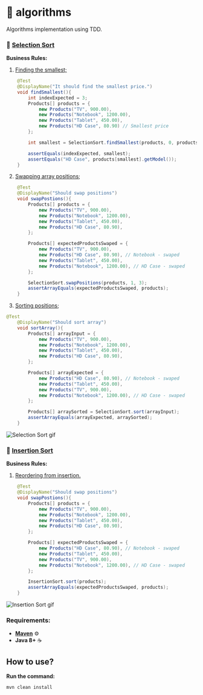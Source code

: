 # :dart: algorithms
Algorithms implementation using TDD.

### :pushpin: [Selection Sort](https://en.wikipedia.org/wiki/Selection_sort)

**Business Rules:**
1. [Finding the smallest;](https://github.com/rogeriofonseca/algorithms/blob/a97df4e21c82642aadb79a952d5bafcd6a127b79/src/test/java/br/com/rogeriofonseca/algorithms/SelectionSortTest.java#L12)
```Java
    @Test
    @DisplayName("It should find the smallest price.")
    void findSmallest(){
        int indexExpected = 3;
        Products[] products = {
            new Products("TV", 900.00),
            new Products("Notebook", 1200.00),
            new Products("Tablet", 450.00),
            new Products("HD Case", 80.90) // Smallest price
        };

        int smallest = SelectionSort.findSmallest(products, 0, products.length - 1);

        assertEquals(indexExpected, smallest);
        assertEquals("HD Case", products[smallest].getModel());
    }
```
2. [Swapping array positions](https://github.com/rogeriofonseca/algorithms/blob/a97df4e21c82642aadb79a952d5bafcd6a127b79/src/test/java/br/com/rogeriofonseca/algorithms/SelectionSortTest.java#L27);
```Java
    @Test
    @DisplayName("Should swap positions")
    void swapPostions(){
        Products[] products = {
            new Products("TV", 900.00),
            new Products("Notebook", 1200.00),
            new Products("Tablet", 450.00),
            new Products("HD Case", 80.90),
        };

        Products[] expectedProductsSwaped = {
            new Products("TV", 900.00),
            new Products("HD Case", 80.90), // Notebook - swaped
            new Products("Tablet", 450.00),
            new Products("Notebook", 1200.00), // HD Case - swaped
        };

        SelectionSort.swapPositions(products, 1, 3);
        assertArrayEquals(expectedProductsSwaped, products);
    }
```
3. [Sorting positions](https://github.com/rogeriofonseca/algorithms/blob/69aeea357bd0441ed42708c2fc78f74a83cc8de3/src/test/java/br/com/rogeriofonseca/algorithms/SelectionSortTest.java#L53);
```Java
@Test
    @DisplayName("Should sort array")
    void sortArray(){
        Products[] arrayInput = {
            new Products("TV", 900.00),
            new Products("Notebook", 1200.00),
            new Products("Tablet", 450.00),
            new Products("HD Case", 80.90),
        };

        Products[] arrayExpected = {
            new Products("HD Case", 80.90), // Notebook - swaped
            new Products("Tablet", 450.00),
            new Products("TV", 900.00),
            new Products("Notebook", 1200.00), // HD Case - swaped
        };

        Products[] arraySorted = SelectionSort.sort(arrayInput);
        assertArrayEquals(arrayExpected, arraySorted);
    }
```


![Selection Sort gif](https://upload.wikimedia.org/wikipedia/commons/9/94/Selection-Sort-Animation.gif)

### :pushpin: [Insertion Sort](https://en.wikipedia.org/wiki/Selection_sort)

**Business Rules:**
1. [Reordering from insertion.](https://github.com/rogeriofonseca/algorithms/blob/6a7e2e9e1c94e8a052bdb7e728b1773559ce1295/src/test/java/br/com/rogeriofonseca/algorithms/InsertionSortTest.java#L10)
```Java
    @Test
    @DisplayName("Should swap positions")
    void swapPostions(){
        Products[] products = {
            new Products("TV", 900.00),
            new Products("Notebook", 1200.00),
            new Products("Tablet", 450.00),
            new Products("HD Case", 80.90),
        };

        Products[] expectedProductsSwaped = {
            new Products("HD Case", 80.90), // Notebook - swaped
            new Products("Tablet", 450.00),
            new Products("TV", 900.00),
            new Products("Notebook", 1200.00), // HD Case - swaped
        };

        InsertionSort.sort(products);
        assertArrayEquals(expectedProductsSwaped, products);
    }
```

![Insertion Sort gif](https://upload.wikimedia.org/wikipedia/commons/4/42/Insertion_sort.gif)

### Requirements:
- [**Maven**](https://maven.apache.org/install.html) :gear:
- **Java 8+** :coffee:

## How to use?
**Run the command:** <p>
`mvn clean install`
